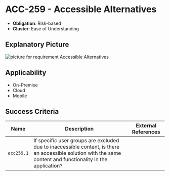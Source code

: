 # ACC-259 - Accessible Alternatives

- **Obligation**: Risk-based
- **Cluster**: Ease of Understanding


## Explanatory Picture
![picture for requirement Accessible Alternatives](../../pictures/acc259-eyecatcher.png "picture for requirement Accessible Alternatives")




## Applicability

- On-Premise
- Cloud
- Mobile



## Success Criteria

| Name | Description | External References |
| ----- | ---------- | ------------------- |
| `acc259.1` | If specific user groups are excluded due to inaccessible content, is there an accessible solution with the same content and functionality in the application?  | |

